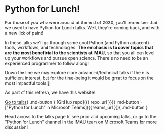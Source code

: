 # Python for Lunch!

For those of you who were around at the end of 2020, you'll remember that we used to have Python for Lunch talks. Well, they're coming back, and with a new lick of paint!

In these talks we'll go through some cool Python (and Python adjacent) tools, workflows, and technologies. **The emphasis is to cover topics that are the most beneficial to the scientists at IMAU**, so that you all can level up your workflows and pursue open science. There's no need to be an experienced programmer to follow along!

Down the line we may explore more advanced/technical talks if there is sufficient interest, but for the time-being it would be great to focus on the most impactful tools 💪

As part of this refresh, we have this website!

[Go to talks](./talks.md){ .md-button }
[GitHub repo]({{ repo_url }}){ .md-button }
["Python for Lunch" in Microsoft Teams]({{ teams_url }}){ .md-button }

Head across to the talks page to see prior and upcoming talks, or go to the "Python for Lunch" channel in the IMAU team on Microsoft Teams for more discussion!
